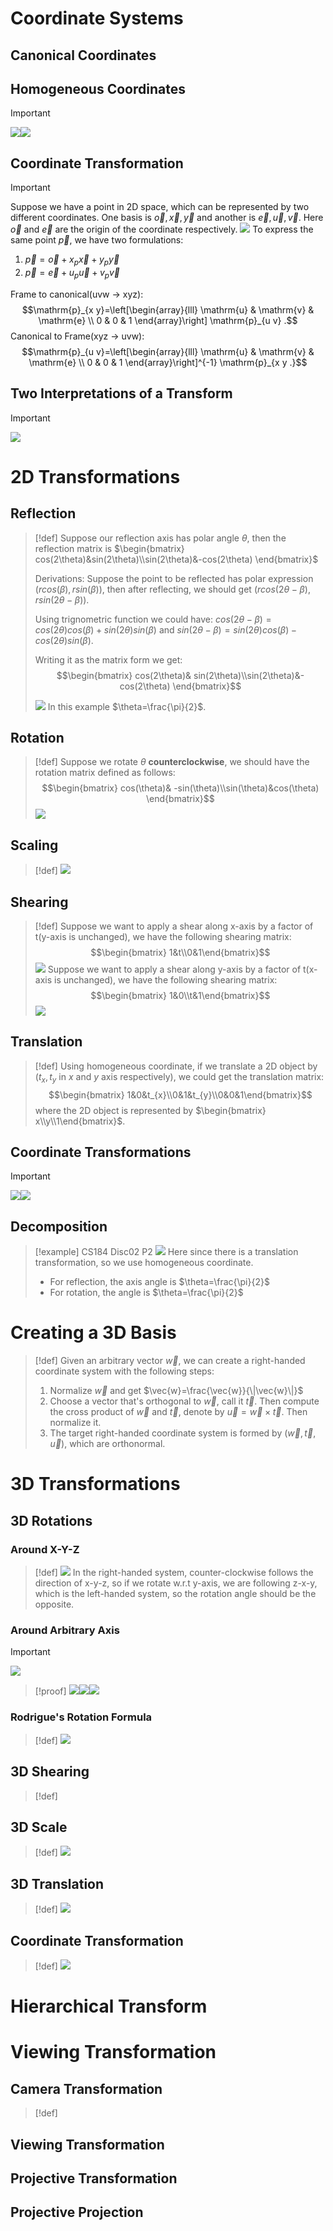 # Coordinate Systems
## Canonical Coordinates



## Homogeneous Coordinates
> [!important]
> ![](4_Transforms.assets/image-20240429223205882.png)![](4_Transforms.assets/image-20240429223620859.png)


## Coordinate Transformation
> [!important]
> Suppose we have a point in 2D space, which can be represented by two different coordinates. One basis is $\vec{o},\vec{x},\vec{y}$ and another is $\vec{e},\vec{u},\vec{v}$. Here $\vec{o}$ and $\vec{e}$ are the origin of the coordinate respectively.
> ![](4_Transforms.assets/image-20240501170519164.png)
> To express the same point $\vec{p}$, we have two formulations:
> 1. $\vec{p}=\vec{o}+x_p\vec{x}+y_p\vec{y}$
> 2. $\vec{p}=\vec{e}+u_p\vec{u}+v_p\vec{v}$
> 
> Frame to canonical(uvw -> xyz): $$\mathrm{p}_{x y}=\left[\begin{array}{lll}
\mathrm{u} & \mathrm{v} & \mathrm{e} \\
0 & 0 & 1
\end{array}\right] \mathrm{p}_{u v} .$$
> Canonical to Frame(xyz -> uvw):
> $$\mathrm{p}_{u v}=\left[\begin{array}{lll}
\mathrm{u} & \mathrm{v} & \mathrm{e} \\
0 & 0 & 1
\end{array}\right]^{-1} \mathrm{p}_{x y .}$$






## Two Interpretations of a Transform
> [!important]
> ![](4_Transforms.assets/image-20240429223600410.png)




# 2D Transformations
## Reflection
> [!def]
> Suppose our reflection axis has polar angle $\theta$, then the reflection matrix is $\begin{bmatrix} cos(2\theta)&sin(2\theta)\\sin(2\theta)&-cos(2\theta) \end{bmatrix}$
> 
> Derivations:
> Suppose the point to be reflected has polar expression $(rcos(\beta),rsin(\beta))$, then after reflecting, we should get $(rcos(2\theta-\beta),rsin(2\theta-\beta))$.
> 
> Using trignometric function we could have: $cos(2\theta-\beta)=cos(2\theta)cos(\beta)+sin(2\theta)sin(\beta)$ and $sin(2\theta-\beta)=sin(2\theta)cos(\beta)-cos(2\theta)sin(\beta)$.
> 
> Writing it as the matrix form we get: $$\begin{bmatrix} cos(2\theta)& sin(2\theta)\\sin(2\theta)&-cos(2\theta) \end{bmatrix}$$
> 
> ![](4_Transforms.assets/image-20240429222627579.png) 
> In this example $\theta=\frac{\pi}{2}$.




## Rotation
> [!def]
> Suppose we rotate $\theta$ **counterclockwise**, we should have the rotation matrix defined as follows:
> $$\begin{bmatrix} cos(\theta)& -sin(\theta)\\sin(\theta)&cos(\theta) \end{bmatrix}$$
> ![](4_Transforms.assets/image-20240429222619282.png)




## Scaling
> [!def]
> ![](4_Transforms.assets/image-20240429222556035.png)



## Shearing
> [!def]
> Suppose we want to apply a shear along x-axis by a factor of t(y-axis is unchanged), we have the following shearing matrix:
> $$\begin{bmatrix} 1&t\\0&1\end{bmatrix}$$
> ![](4_Transforms.assets/image-20240429222513398.png)
> Suppose we want to apply a shear along y-axis by a factor of t(x-axis is unchanged), we have the following shearing matrix:
> $$\begin{bmatrix} 1&0\\t&1\end{bmatrix}$$
> ![](4_Transforms.assets/image-20240429222535257.png)





## Translation
> [!def]
> Using homogeneous coordinate, if we translate a 2D object by ($t_{x},t_{y}$ in $x$ and $y$ axis respectively), we could get the translation matrix:
> $$\begin{bmatrix} 1&0&t_{x}\\0&1&t_{y}\\0&0&1\end{bmatrix}$$ where the 2D object is represented by $\begin{bmatrix} x\\y\\1\end{bmatrix}$.


## Coordinate Transformations
> [!important]
> ![](4_Transforms.assets/image-20240429223250114.png)![](4_Transforms.assets/image-20240429223402927.png)


## Decomposition
> [!example] CS184 Disc02 P2
> ![](4_Transforms.assets/image-20240429223043940.png)
> Here since there is a translation transformation, so we use homogeneous coordinate.
> - For reflection, the axis angle is $\theta=\frac{\pi}{2}$
> - For rotation, the angle is $\theta=\frac{\pi}{2}$



# Creating a 3D Basis
> [!def]
> Given an arbitrary vector $\vec{w}$, we can create a right-handed coordinate system with the following steps:
> 1. Normalize $\vec{w}$ and get $\vec{w}=\frac{\vec{w}}{\|\vec{w}\|}$
> 2. Choose a vector that's orthogonal to $\vec{w}$, call it $\vec{t}$. Then compute the cross product of $\vec{w}$ and $\vec{t}$, denote by $\vec{u}=\vec{w}\times \vec{t}$. Then normalize it.
> 3. The target right-handed coordinate system is formed by ($\vec{w},\vec{t},\vec{u}$), which are orthonormal.






# 3D Transformations
## 3D Rotations
### Around X-Y-Z
> [!def]
> ![](4_Transforms.assets/image-20240429223813450.png)
> In the right-handed system, counter-clockwise follows the direction of x-y-z, so if we rotate w.r.t y-axis, we are following z-x-y, which is the left-handed system, so the rotation angle should be the opposite.  


### Around Arbitrary Axis
> [!important]
> ![](4_Transforms.assets/image-20240429230058602.png)

> [!proof]
> ![](4_Transforms.assets/image-20240429230006775.png)![](4_Transforms.assets/image-20240429230014369.png)![](4_Transforms.assets/image-20240429230030251.png)




### Rodrigue's Rotation Formula
> [!def]
> ![](4_Transforms.assets/image-20240429230322440.png)

    


## 3D Shearing
> [!def]





## 3D Scale
> [!def]
> ![](4_Transforms.assets/image-20240429223752542.png)




## 3D Translation
> [!def]
> ![](4_Transforms.assets/image-20240429223709620.png)



## Coordinate Transformation
> [!def]
> ![](4_Transforms.assets/image-20240429223741745.png)



# Hierarchical Transform





# Viewing Transformation
## Camera Transformation
> [!def]
> 





## Viewing Transformation





## Projective Transformation



## Projective Projection

